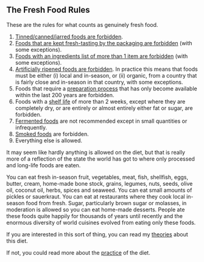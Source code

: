 <a name="fresh_rules"></a>
## The Fresh Food Rules

These are the rules for what counts as genuinely fresh food.

1. [Tinned/canned/jarred foods are forbidden][tinned].
1. [Foods that are kept fresh-tasting by the packaging are forbidden][packaging] (with some exceptions).
1. [Foods with an ingredients list of more than 1 item are forbidden][ingredients] (with some exceptions).
1. [Artificially ripened foods are forbidden][ripened]. In practice this means that foods must be either (i) local and in-season, or (ii) organic, from a country that is fairly close and in-season in that country, with some exceptions.
1. Foods that require a [preparation process][preparation] that has only become available within the last 200 years are forbidden.
1. Foods with a [shelf life][shelf_life] of more than 2 weeks, except where they are completely dry, or are entirely or almost entirely either fat or sugar, are forbidden.
1. [Fermented foods][fermented] are not recommended except in small quantities or infrequently. 
1. [Smoked foods][smoked] are forbidden.
1. Everything else is allowed.

It may seem like hardly anything is allowed on the diet, but that is really more of a reflection of the state the world has got to where only processed and long-life foods are eaten.

You can eat fresh in-season fruit, vegetables, meat, fish, shellfish, eggs, butter, cream, home-made bone stock, grains, legumes, nuts, seeds, olive oil, coconut oil, herbs, spices and seaweed. You can eat small amounts of pickles or sauerkraut. You can eat at restaurants where they cook local in-season food from fresh. Sugar, particularly brown sugar or molasses, in moderation is allowed so you can eat home-made desserts. People ate these foods quite happily for thousands of years until recently and the enormous diversity of world cuisines evolved from eating only these foods.

If you are interested in this sort of thing, you can read my [theories][theory] about this diet.

If not, you could read more about the [practice][practice] of the diet.

[tinned]: #tinned
[packaging]: #packaging
[ingredients]: #ingredients
[ripened]: #ripened
[preparation]: #preparation
[shelf_life]: #shelf_life
[fermented]: #fermented
[smoked]: #smoked
[theory]: #theory
[practice]: #practice
